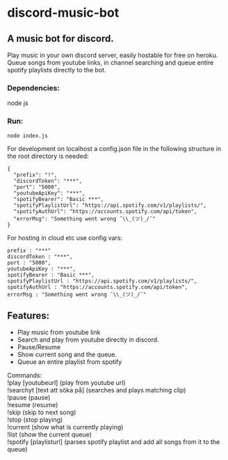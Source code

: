 # discord-music-bot

## A music bot for discord.
Play music in your own discord server, easily hostable for free on heroku.
Queue songs from youtube links, in channel searching and queue entire spotify playlists directly to the bot.

### Dependencies:   
node js

### Run:    
`node index.js`

For development on localhost a config.json file in the following structure in the root directory is needed:
``` 
{
  "prefix": "!",
  "discordToken": "***",
  "port": "5000",
  "youtubeApiKey": "***",
  "spotifyBearer": "Basic ***",
  "spotifyPlaylistUrl": "https://api.spotify.com/v1/playlists/",
  "spotifyAuthUrl": "https://accounts.spotify.com/api/token",
  "errorMsg": "Something went wrong ¯\\_(ツ)_/¯"
}
``` 

For hosting in cloud etc use config vars:
```
prefix : "***"
discordToken : "***",
port : "5000",
youtubeApiKey : "***",
spotifyBearer : "Basic ***",
spotifyPlaylistUrl : "https://api.spotify.com/v1/playlists/",
spotifyAuthUrl : "https://accounts.spotify.com/api/token",
errorMsg : "Something went wrong ¯\\_(ツ)_/¯"
```

## Features: 
- Play music from youtube link
- Search and play from youtube directly in discord.
- Pause/Resume
- Show current song and the queue.
- Queue an entire playlist from spotify

Commands:    
!play [youtubeurl]  (play from youtube url)   
!searchyt [text att söka på] (searches and plays matching clip)   
!pause (pause)   
!resume (resume)   
!skip (skip to next song)   
!stop (stop playing)   
!current (show what is currently playing)   
!list (show the current queue)   
!spotify [playlisturl] (parses spotify playlist and add all songs from it to the queue)   
